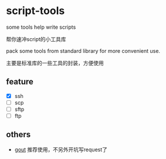 # script-tools
some tools help write scripts

帮你速冲script的小工具库

pack some tools from standard library for more convenient use.

主要是标准库的一些工具的封装，方便使用

## feature
- [x] ssh
- [ ] scp
- [ ] sftp
- [ ] ftp

## others

- [gout](github.com/guonaihong/gout) 推荐使用，不另外开坑写request了